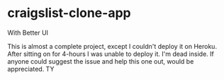 # craigslist-clone-app
With Better UI


This is almost a complete project, except I couldn't deploy it on Heroku. After sitting on for 4-hours I was unable to deploy it. I'm dead inside.
If anyone could suggest the issue and help this one out, would be appreciated. TY
